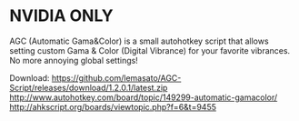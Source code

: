 # NVIDIA ONLY

AGC (Automatic Gama&Color) is a small autohotkey script that allows setting custom Gama & Color (Digital Vibrance) for your favorite vibrances. No more annoying global settings!

Download: https://github.com/lemasato/AGC-Script/releases/download/1.2.0.1/latest.zip  
http://www.autohotkey.com/board/topic/149299-automatic-gamacolor/  
http://ahkscript.org/boards/viewtopic.php?f=6&t=9455
